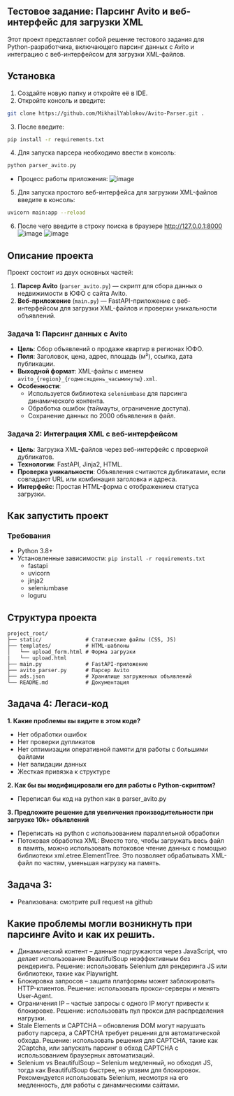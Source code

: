 Тестовое задание: Парсинг Avito и веб-интерфейс для загрузки XML
---
Этот проект представляет собой решение тестового задания для Python-разработчика, включающего парсинг данных с Avito и интеграцию с веб-интерфейсом для загрузки XML-файлов.

Установка
---
1. Создайте новую папку и откройте её в IDE.
2. Откройте консоль и введите:
```bash
git clone https://github.com/MikhailYablokov/Avito-Parser.git .
```
3. После введите:
```bash
pip install -r requirements.txt
```
4. Для запуска парсера необходимо ввести в консоль:
```bash
python parser_avito.py
```
- Процесс работы приложения:
![image](https://github.com/user-attachments/assets/d22b67f7-a0ef-4120-b419-04f76e67a9fb)

5. Для запуска простого веб-интерфейса для загрузкии XML-файлов введите в консоль:
```bash
uvicorn main:app --reload
```
6. После чего введите в строку поиска в браузере http://127.0.0.1:8000
![image](https://github.com/user-attachments/assets/d6762fd2-939b-4d3e-90e6-847243e63e1e)
![image](https://github.com/user-attachments/assets/013e140d-ef4a-4643-bd02-f691520fe2ee)
 
## Описание проекта

Проект состоит из двух основных частей:
1. **Парсер Avito** (`parser_avito.py`) — скрипт для сбора данных о недвижимости в ЮФО с сайта Avito.
2. **Веб-приложение** (`main.py`) — FastAPI-приложение с веб-интерфейсом для загрузки XML-файлов и проверки уникальности объявлений.

### Задача 1: Парсинг данных с Avito
- **Цель**: Сбор объявлений о продаже квартир в регионах ЮФО.
- **Поля**: Заголовок, цена, адрес, площадь (м²), ссылка, дата публикации.
- **Выходной формат**: XML-файлы с именем `avito_{region}_{годмесяцдень_часыминуты}.xml`.
- **Особенности**:
  - Используется библиотека `seleniumbase` для парсинга динамического контента.
  - Обработка ошибок (таймауты, ограничение доступа).
  - Сохранение данных по 2000 объявления в файл.

### Задача 2: Интеграция XML с веб-интерфейсом
- **Цель**: Загрузка XML-файлов через веб-интерфейс с проверкой дубликатов.
- **Технологии**: FastAPI, Jinja2, HTML.
- **Проверка уникальности**: Объявления считаются дубликатами, если совпадают URL или комбинация заголовка и адреса.
- **Интерфейс**: Простая HTML-форма с отображением статуса загрузки.

## Как запустить проект
### Требования
- Python 3.8+
- Установленные зависимости: `pip install -r requirements.txt`
  - fastapi
  - uvicorn
  - jinja2
  - seleniumbase
  - loguru

Структура проекта
---
```
project_root/
├── static/              # Статические файлы (CSS, JS)
├── templates/           # HTML-шаблоны
│   └── upload_form.html # Форма загрузки
|   └── upload.html
├── main.py              # FastAPI-приложение
├── avito_parser.py      # Парсер Avito
├── ads.json             # Хранилище загруженных объявлений
└── README.md            # Документация
```

## Задача 4: Легаси-код
**1. Какие проблемы вы видите в этом коде?**
- Нет обработки ошибок
- Нет проверки дупликатов
- Нет оптимизации оперативной памяти для работы с большими файлами
- Нет валидации данных
- Жесткая привязка к структуре

**2. Как бы вы модифицировали его для работы с Python-скриптом?**
- Переписал бы код на python как в parser_avito.py

**3. Предложите решение для увеличения производительности при загрузке 10k+ объявлений**
- Переписать на python с использованием параллельной обработки
- Потоковая обработка XML: Вместо того, чтобы загружать весь файл в память, можно использовать потоковое чтение данных с помощью библиотеки xml.etree.ElementTree. Это позволяет обрабатывать XML-файл по частям, уменьшая нагрузку на память.

## Задача 3: 
- Реализована: смотрите pull request на github
  
Какие проблемы могли возникнуть при парсинге Avito и как их решить.
---
- Динамический контент – данные подгружаются через JavaScript, что делает использование BeautifulSoup неэффективным без рендеринга. Решение: использовать Selenium для рендеринга JS или библиотеки, такие как Playwright.
- Блокировка запросов – защита платформы может заблокировать HTTP-клиентов. Решение: использовать прокси-серверы и менять User-Agent.
- Ограничения IP – частые запросы с одного IP могут привести к блокировке. Решение: использовать пул прокси для распределения нагрузки.
- Stale Elements и CAPTCHA – обновления DOM могут нарушать работу парсера, а CAPTCHA требует решения для автоматической обхода. Решение: использовать решения для CAPTCHA, такие как 2Captcha, или запускать парсинг в обход CAPTCHA с использованием браузерных автоматизаций.
- Selenium vs BeautifulSoup – Selenium медленный, но обходил JS, тогда как BeautifulSoup быстрее, но уязвим для блокировок. Рекомендуется использовать Selenium, несмотря на его медленность, для работы с динамическими сайтами.
